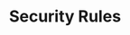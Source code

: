 ---
title: Security Rules
description: Secure your backend data with Firestore rules
weight: 30
lastmod: 2021-11-11T10:23:30-09:00
draft: false
vimeo: 348518845
emoji: 📱
---
